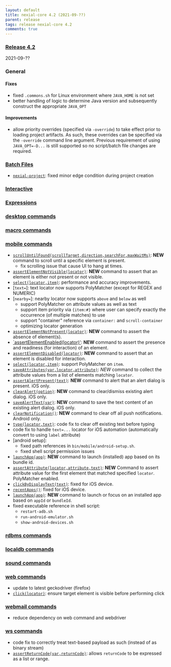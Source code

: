 ```yaml
---
layout: default
title: nexial-core 4.2 (2021-09-??)
parent: release
tags: release nexial-core 4.2
comments: true
---
```


### <a href="https://github.com/nexiality/nexial-core/releases/tag/nexial-core-v4.2_????" class="external-link" target="_nexial_link">Release 4.2</a>
2021-09-??


### General

#### Fixes
- fixed `.commons.sh` for Linux environment where `JAVA_HOME` is not set
- better handling of logic to determine Java version and subsequently construct the appropriate `JAVA_OPT`
 
#### Improvements
- allow priority overrides (specified via `-override`) to take effect prior to loading project artifacts. As such, 
  these overrides can be specified via the `-override` command line argument. Previous requirement of using 
  `JAVA_OPT=-D...` is still supported so no script/batch file changes are required.


### [Batch Files](../userguide/BatchFiles)
- [`nexial-project`](../userguide/BatchFiles#nexial-project): fixed minor edge condition during project creation


### [Interactive](../interactive)


### [Expressions](../expressions)


### [desktop commands](../commands/desktop)


### [macro commands](../commands/macro)


### [mobile commands](../commands/mobile)
- [`scrollUntilFound(scrollTarget,direction,searchFor,maxWaitMs)`](../commands/mobile/scrollUntilFound(scrollTarget,direction,searchFor,maxWaitMs)):
  **NEW** command to scroll until a specific element is present.
  - fix scrolling issue that cause UI to hang at times.
- [`assertElementNotVisible(locator)`](../commands/mobile/assertElementNotVisible(locator)): **NEW** command to assert
  that an element is either not present or not visible.
- [`select(locator,item)`](../commands/mobile/select(locator,item)): performance and accuracy improvements.
- [`text=`]: text locator now supports PolyMatcher (except for REGEX and NUMERIC)
- [`nearby=`]: nearby locator now supports `above` and `below` as well
  - support PolyMatcher on attribute values as well as text
  - support item priority via `{item:#}` where user can specify exactly the occurrence (of multiple matches) to use
  - support "container" reference via `container:` and `scroll-container`
  - optimizing locator generation
- [`assertElementNotPresent(locator)`](../commands/mobile/assertElementNotPresent(locator)): **NEW** command to assert
  the absence of element(s).
- [`assertElementEnabled(locator)'](../commands/mobile/assertElementEnabled(locator)): **NEW** command to assert the
  presence and readiness (for interaction) of an element.
- [`assertElementDisabled(locator)`](../commands/mobile/assertElementDisabled(locator)): **NEW** command to assert that
  an element is disabled for interaction.
- [`select(locator,item)`](../commands/mobile/select(locator,item)): support PolyMatcher on `item`.
- [`saveAttributes(var,locator,attribute)`](../commands/mobile/saveAttributes(var,locator,attribute)): *NEW* command to 
  collect the attribute values from a list of elements matching `locator`.
- [`assertAlertPresent(text)`](../commands/mobile/assertAlertPresent(text)): **NEW** command to alert that an alert 
  dialog is present. iOS only.
- [`clearAlert(option)`](../commands/mobile/clearAlert(option)): **NEW** command to clear/dismiss existing alert 
  dialog. iOS only.
- [`saveAlertText(var)`](../commands/mobile/saveAlertText(var)): **NEW** command to save the text content of an 
  existing alert dialog. iOS only.
- [`clearNotification()`](../commands/mobile/clearNotification()): **NEW** command to clear off all push notifications. 
  Android only.
- [`type(locator,text)`](../commands/mobile/type(locator,text)): code fix to clear off existing text before typing
- code fix to handle `text=...` locator for iOS automation (automatically convert to using `label` attribute)
- [android setup]:
  - fixed path references in `bin/mobile/android-setup.sh`.
  - fixed shell script permission issues
- [`launchApp(app)`](../commands/mobile/launchApp(app)): **NEW** command to launch (installed) app based on its bundle id.
- [`assertAttribute(locator,attribute,text)`](assertAttribute(locator,attribute,text)): **NEW** Command to assert 
  attribute value for the first element that matched specified `locator`. PolyMatcher enabled.
- [`clickByDisplayText(text)`](clickByDisplayText(text)): fixed for iOS device.
- [`recentApps()`](recentApps()): fixed for iOS device.
- [`launchApp(app)`](launchApp(app)): **NEW** command to launch or focus on an installed app based on `appId` or `bundleId`.
- fixed executable reference in shell script:
  - `restart-adb.sh`
  - `run-android-emulator.sh`
  - `show-android-devices.sh`


### [rdbms commands](../commands/rdbms)


### [localdb commands](../commands/localdb)


### [sound commands](../commands/sound)


### [web commands](../commands/web)
- update to latest geckodriver (firefox)
- [`click(locator)`](../commands/web/click(locator)): ensure target element is visible before performing click


### [webmail commands](../commands/webmail)
- reduce dependency on web command and webdriver


### [ws commands](../commands/ws)
- code fix to correctly treat text-based payload as such (instead of as binary stream)
- [`assertReturnCode(var,returnCode)`](../commands/ws/assertReturnCode(var,returnCode)): allows `returnCode` to be
  expressed as a list or range.
